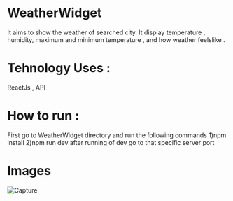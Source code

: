 # WeatherWidget
It aims to show the weather of searched city. It display temperature , humidity, maximum and minimum temperature , and how weather feelslike .
# Tehnology Uses : 
ReactJs , API
# How to run :
First go to WeatherWidget directory and run the following commands
1)npm install
2)npm run dev
after running of dev go to that specific server port
# Images
![Capture](https://github.com/niranjan-digraje/WeatherWidget/assets/155544790/ff1418e7-29e5-414c-a59a-e66742577db8)

